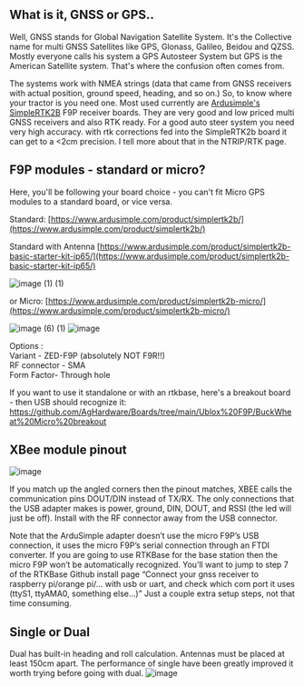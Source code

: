 ## What is it, GNSS or GPS.. 
Well, GNSS stands for Global Navigation Satellite System. It's the Collective name for multi GNSS Satellites like GPS, Glonass, Galileo, Beidou and QZSS. Mostly everyone calls his system a GPS Autosteer System but GPS is the American Satellite system. That's where the confusion often comes from.

The systems work with NMEA strings (data that came from GNSS receivers with actual position, ground speed, heading, and so on.) So, to know where your tractor is you need one. Most used currently are [Ardusimple's SimpleRTK2B](https://www.ardusimple.com/simplertk2b/) F9P receiver boards. They are very good and low priced multi GNSS receivers and also RTK ready. For a good auto steer system you need very high accuracy. with rtk corrections fed into the SimpleRTK2b board it can get to a <2cm precision. I tell more about that in the NTRIP/RTK page.

## F9P modules - standard or micro?

Here, you'll be following your board choice - you can't fit Micro GPS modules to a standard board, or vice versa.

Standard: [https://www.ardusimple.com/product/simplertk2b/](https://www.ardusimple.com/product/simplertk2b/)

Standard with Antenna [https://www.ardusimple.com/product/simplertk2b-basic-starter-kit-ip65/](https://www.ardusimple.com/product/simplertk2b-basic-starter-kit-ip65/)

![image (1) (1)](https://user-images.githubusercontent.com/9885921/213874136-a1f49937-f30f-4bec-89d2-3a5f9cbb49a3.png)

or Micro: [https://www.ardusimple.com/product/simplertk2b-micro/](https://www.ardusimple.com/product/simplertk2b-micro/)

![image (6) (1)](https://user-images.githubusercontent.com/9885921/213874122-35c4c95c-8d4c-4db4-ae43-537d218820b9.png)
![image](https://github.com/AgHardware/Boards/assets/9885921/a8e8a6e5-ab49-4ebc-a29f-8e64bc3328fc)

Options :\
Variant - ZED-F9P (absolutely NOT F9R!!)\
RF connector - SMA\
Form Factor- Through hole

If you want to use it standalone or with an rtkbase, here's a breakout board - then USB should recognize it: https://github.com/AgHardware/Boards/tree/main/Ublox%20F9P/BuckWheat%20Micro%20breakout

## XBee module pinout
![image](https://github.com/AgHardware/Boards/assets/9885921/b9cac707-753e-42b3-bc7d-a18037f9b7dd)

If you match up the angled corners then the pinout matches, XBEE calls the communication pins DOUT/DIN instead of TX/RX. The only connections that the USB adapter makes is power, ground, DIN, DOUT, and RSSI (the led will just be off). Install with the RF connector away from the USB connector.

Note that the ArduSimple adapter doesn’t use the micro F9P’s USB connection, it uses the micro F9P’s serial connection through an FTDI converter. If you are going to use RTKBase for the base station then the micro F9P won’t be automatically recognized. You’ll want to jump to step 7 of the RTKBase Github install page “Connect your gnss receiver to raspberry pi/orange pi/… with usb or uart, and check which com port it uses (ttyS1, ttyAMA0, something else…)” Just a couple extra setup steps, not that time consuming.

## Single or Dual
Dual has built-in heading and roll calculation. Antennas must be placed at least 150cm apart. The performance of single have been greatly improved it worth trying before going with dual.
![image](https://github.com/AgHardware/Boards/assets/9885921/ff7c53a0-2f32-4857-b6d7-52733f86ecb7)
